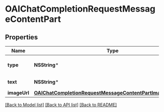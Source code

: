 # OAIChatCompletionRequestMessageContentPart

## Properties
Name | Type | Description | Notes
------------ | ------------- | ------------- | -------------
**type** | **NSString*** | The type of the content part. | 
**text** | **NSString*** | The text content. | 
**imageUrl** | [**OAIChatCompletionRequestMessageContentPartImageImageUrl***](OAIChatCompletionRequestMessageContentPartImageImageUrl.md) |  | 

[[Back to Model list]](../README.md#documentation-for-models) [[Back to API list]](../README.md#documentation-for-api-endpoints) [[Back to README]](../README.md)


